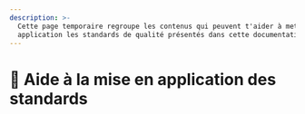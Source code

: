 ```yaml
---
description: >-
  Cette page temporaire regroupe les contenus qui peuvent t'aider à mettre en
  application les standards de qualité présentés dans cette documentation.
---
```


# 🤝 Aide à la mise en application des standards

